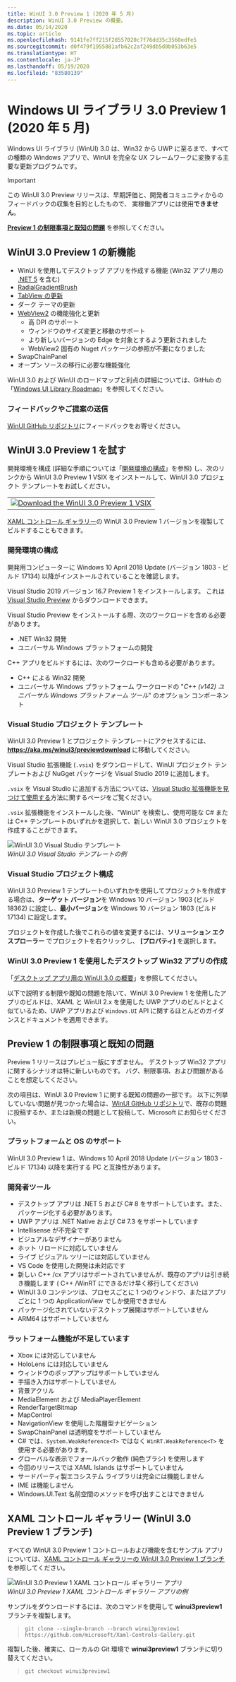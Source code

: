 ```yaml
---
title: WinUI 3.0 Preview 1 (2020 年 5 月)
description: WinUI 3.0 Preview の概要。
ms.date: 05/14/2020
ms.topic: article
ms.openlocfilehash: 9141fe7ff215f28557020c7f76dd35c3560edfe5
ms.sourcegitcommit: d0f479f1955881afb62c2af249db5d0b053b63e5
ms.translationtype: HT
ms.contentlocale: ja-JP
ms.lasthandoff: 05/19/2020
ms.locfileid: "83580139"
---
```

# <a name="windows-ui-library-30-preview-1-may-2020"></a>Windows UI ライブラリ 3.0 Preview 1 (2020 年 5 月)

Windows UI ライブラリ (WinUI) 3.0 は、Win32 から UWP に至るまで、すべての種類の Windows アプリで、WinUI を完全な UX フレームワークに変換する主要な更新プログラムです。

> [!Important]
> この WinUI 3.0 Preview リリースは、早期評価と、開発者コミュニティからのフィードバックの収集を目的としたもので、 実稼働アプリには使用**できません**。
>
> **[Preview 1 の制限事項と既知の問題](#preview-1-limitations-and-known-issues)** を参照してください。
## <a name="new-features-in-winui-30-preview-1"></a>WinUI 3.0 Preview 1 の新機能

- WinUI を使用してデスクトップ アプリを作成する機能 (Win32 アプリ用の [.NET 5](https://github.com/dotnet/core/tree/master/release-notes/5.0) を含む)
- [RadialGradientBrush](/windows/uwp/design/style/brushes#radial-gradient-brushes)
- [TabView の更新](/windows/uwp/design/controls-and-patterns/tab-view)
- ダーク テーマの更新
- [WebView2](https://docs.microsoft.com/microsoft-edge/hosting/webview2) の機能強化と更新
  - 高 DPI のサポート
  - ウィンドウのサイズ変更と移動のサポート
  - より新しいバージョンの Edge を対象とするよう更新されました
  - WebView2 固有の Nuget パッケージの参照が不要になりました
- SwapChainPanel
- オープン ソースの移行に必要な機能強化

WinUI 3.0 および WinUI のロードマップと利点の詳細については、GitHub の「[Windows UI Library Roadmap](https://github.com/microsoft/microsoft-ui-xaml/blob/master/docs/roadmap.md)」を参照してください。

### <a name="provide-feedback-and-suggestions"></a>フィードバックやご提案の送信

[WinUI GitHub リポジトリ](https://github.com/microsoft/microsoft-ui-xaml/issues/new/choose)にフィードバックをお寄せください。

## <a name="try-winui-30-preview-1"></a>WinUI 3.0 Preview 1 を試す

開発環境を構成 (詳細な手順については「[開発環境の構成](#configure-your-dev-environment)」を参照) し、次のリンクから WinUI 3.0 Preview 1 VSIX をインストールして、WinUI 3.0 プロジェクト テンプレートをお試しください。

<table>
<tr>
<td align="center">
<a href="https://aka.ms/winui3/previewdownload"><img src="images/downloadbuttontx.png" alt="Download the WinUI 3.0 Preview 1 VSIX"/></a>
<!--
<br/>
<a href="https://aka.ms/winui3/previewdownload">Download the WinUI 3.0 Preview 1 VSIX</a>
-->
</td>
</tr>
</table>

[XAML コントロール ギャラリー](#xaml-controls-gallery-winui-30-preview-1-branch)の WinUI 3.0 Preview 1 バージョンを複製してビルドすることもできます。

### <a name="configure-your-dev-environment"></a>開発環境の構成

開発用コンピューターに Windows 10 April 2018 Update (バージョン 1803 - ビルド 17134) 以降がインストールされていることを確認します。

Visual Studio 2019 バージョン 16.7 Preview 1 をインストールします。 これは [Visual Studio Preview](https://visualstudio.microsoft.com/vs/preview) からダウンロードできます。

Visual Studio Preview をインストールする際、次のワークロードを含める必要があります。

- .NET Win32 開発
- ユニバーサル Windows プラットフォームの開発

C++ アプリをビルドするには、次のワークロードも含める必要があります。

- C++ による Win32 開発
- ユニバーサル Windows プラットフォーム ワークロードの "*C++ (v142) ユニバーサル Windows プラットフォーム ツール*" のオプション コンポーネント

### <a name="visual-studio-project-templates"></a>Visual Studio プロジェクト テンプレート

WinUI 3.0 Preview 1 とプロジェクト テンプレートにアクセスするには、 **https://aka.ms/winui3/previewdownload** に移動してください。

Visual Studio 拡張機能 (`.vsix`) をダウンロードして、WinUI プロジェクト テンプレートおよび NuGget パッケージを Visual Studio 2019 に追加します。

`.vsix` を Visual Studio に追加する方法については、[Visual Studio 拡張機能を見つけて使用する](https://docs.microsoft.com/visualstudio/ide/finding-and-using-visual-studio-extensions?view=vs-2019#install-without-using-the-manage-extensions-dialog-box)方法に関するページをご覧ください。

`.vsix` 拡張機能をインストールした後、"WinUI" を検索し、使用可能な C# または C++ テンプレートのいずれかを選択して、新しい WinUI 3.0 プロジェクトを作成することができます。

![WinUI 3.0 Visual Studio テンプレート](images/WinUI3Templates.png)<br/>
*WinUI 3.0 Visual Studio テンプレートの例*

### <a name="visual-studio-project-configuration"></a>Visual Studio プロジェクト構成

WinUI 3.0 Preview 1 テンプレートのいずれかを使用してプロジェクトを作成する場合は、**ターゲット バージョン**を Windows 10 バージョン 1903 (ビルド 18362) に設定し、**最小バージョン**を Windows 10 バージョン 1803 (ビルド 17134) に設定します。

プロジェクトを作成した後でこれらの値を変更するには、**ソリューション エクスプローラー** でプロジェクトを右クリックし、 **[プロパティ]** を選択します。

### <a name="creating-a-desktop-win32-app-with-winui-30-preview-1"></a>WinUI 3.0 Preview 1 を使用したデスクトップ Win32 アプリの作成

「[デスクトップ アプリ用の WinUI 3.0 の概要](get-started-winui3-for-desktop.md)」を参照してください。

以下で説明する制限や既知の問題を除いて、WinUI 3.0 Preview 1 を使用したアプリのビルドは、XAML と WinUI 2.x を使用した UWP アプリのビルドとよく似ているため、UWP アプリおよび `Windows.UI` API に関するほとんどのガイダンスとドキュメントを適用できます。

## <a name="preview-1-limitations-and-known-issues"></a>Preview 1 の制限事項と既知の問題

Preview 1 リリースはプレビュー版にすぎません。 デスクトップ Win32 アプリに関するシナリオは特に新しいものです。 バグ、制限事項、および問題があることを想定してください。

次の項目は、WinUI 3.0 Preview 1 に関する既知の問題の一部です。 以下に列挙していない問題が見つかった場合は、[WinUI GitHub リポジトリ](https://github.com/microsoft/microsoft-ui-xaml/issues/new/choose)で、既存の問題に投稿するか、または新規の問題として投稿して、Microsoft にお知らせください。

### <a name="platform-and-os-support"></a>プラットフォームと OS のサポート

WinUI 3.0 Preview 1 は、Windows 10 April 2018 Update (バージョン 1803 - ビルド 17134) 以降を実行する PC と互換性があります。

### <a name="developer-tools"></a>開発者ツール

- デスクトップ アプリは .NET 5 および C# 8 をサポートしています。また、パッケージ化する必要があります。
- UWP アプリは .NET Native および C# 7.3 をサポートしています
- Intellisense が不完全です
- ビジュアルなデザイナーがありません
- ホット リロードに対応していません
- ライブ ビジュアル ツリーには対応していません
- VS Code を使用した開発は未対応です
- 新しい C++ /cx アプリはサポートされていませんが、既存のアプリは引き続き機能します ( C++ /WinRT にできるだけ早く移行してください)
- WinUI 3.0 コンテンツは、プロセスごとに 1 つのウィンドウ、またはアプリごとに 1 つの ApplicationView でしか使用できません
- パッケージ化されていないデスクトップ展開はサポートしていません
- ARM64 はサポートしていません

### <a name="missing-platform-features"></a>ラットフォーム機能が不足しています

- Xbox には対応していません
- HoloLens には対応していません
- ウィンドウのポップアップはサポートしていません
- 手描き入力はサポートしていません
- 背景アクリル
- MediaElement および MediaPlayerElement
- RenderTargetBitmap
- MapControl
- NavigationView を使用した階層型ナビゲーション
- SwapChainPanel は透明度をサポートしていません
- C# では、`System.WeakReference<T>` ではなく `WinRT.WeakReference<T>` を使用する必要があります。
- グローバルな表示でフォールバック動作 (純色ブラシ) を使用します
- 今回のリリースでは XAML Islands はサポートしていません
- サードパーティ製エコシステム ライブラリは完全には機能しません
- IME は機能しません
- Windows.UI.Text 名前空間のメソッドを呼び出すことはできません
  
## <a name="xaml-controls-gallery-winui-30-preview-1-branch"></a>XAML コントロール ギャラリー (WinUI 3.0 Preview 1 ブランチ)

すべての WinUI 3.0 Preview 1 コントロールおよび機能を含むサンプル アプリについては、[XAML コントロール ギャラリーの WinUI 3.0 Preview 1 ブランチ](https://github.com/microsoft/Xaml-Controls-Gallery/tree/winui3preview1)を参照してください。

![WinUI 3.0 Preview 1 XAML コントロール ギャラリー アプリ](images/WinUI3XamlControlsGallery.png)<br/>
*WinUI 3.0 Preview 1 XAML コントロール ギャラリー アプリの例*

サンプルをダウンロードするには、次のコマンドを使用して **winui3preview1** ブランチを複製します。

> `git clone --single-branch --branch winui3preview1 https://github.com/microsoft/Xaml-Controls-Gallery.git`

複製した後、確実に、ローカルの Git 環境で **winui3preview1** ブランチに切り替えてください。

> `git checkout winui3preview1`
